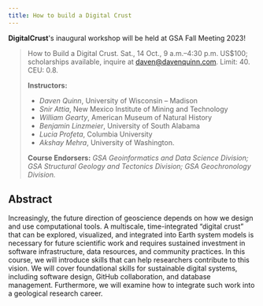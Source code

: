 ```yaml
---
title: How to build a Digital Crust
---
```


**DigitalCrust**'s inaugural workshop will be held at GSA Fall Meeting 2023!

> How to Build a Digital Crust. Sat., 14 Oct., 9 a.m.–4:30 p.m. US$100;
> scholarships available, inquire
> at [daven@davenquinn.com](mailto:daven@davenquinn.com). Limit: 40. CEU: 0.8.
>
> **Instructors:**
>
> - _Daven Quinn_, University of Wisconsin – Madison
> - _Snir Attia_, New Mexico Institute of Mining and Technology
> - _William Gearty_, American Museum of Natural History
> - _Benjamin Linzmeier_, University of South Alabama
> - _Lucia Profeta_, Columbia University
> - _Akshay Mehra_, University of Washington.
>
> **Course Endorsers:** *GSA Geoinformatics and Data Science Division; GSA
> Structural Geology and Tectonics Division; GSA Geochronology Division.*

## Abstract

Increasingly, the future direction of geoscience depends on how we design and
use computational tools. A multiscale, time-integrated “digital crust” that can
be explored, visualized, and integrated into Earth system models is necessary
for future scientific work and requires sustained investment in software
infrastructure, data resources, and community practices. In this course, we will
introduce skills that can help researchers contribute to this vision. We will
cover foundational skills for sustainable digital systems, including software
design, GitHub collaboration, and database management. Furthermore, we will
examine how to integrate such work into a geological research career.

